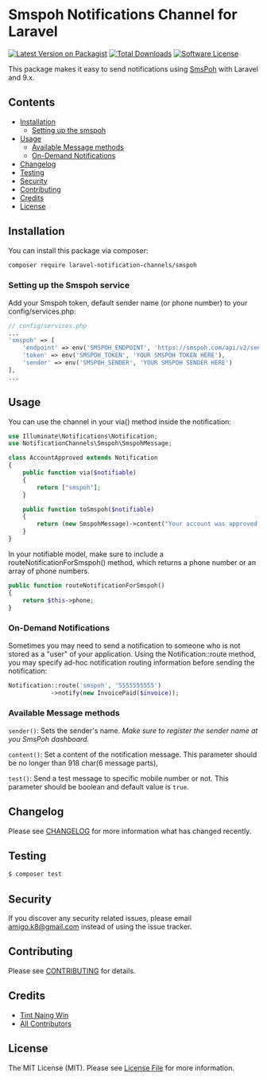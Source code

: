 # Smspoh Notifications Channel for Laravel

[![Latest Version on Packagist](https://img.shields.io/packagist/v/laravel-notification-channels/smspoh.svg?style=flat-square)](https://packagist.org/packages/laravel-notification-channels/smspoh)
[![Total Downloads](https://img.shields.io/packagist/dt/laravel-notification-channels/smspoh.svg?style=flat-square)](https://packagist.org/packages/laravel-notification-channels/smspoh)
[![Software License](https://img.shields.io/badge/license-MIT-brightgreen.svg?style=flat-square)](LICENSE.md)

This package makes it easy to send notifications using [SmsPoh](https://smspoh.com/) with Laravel and 9.x.

## Contents

- [Installation](#installation)
	- [Setting up the smspoh](#setting-up-the-smspoh-service)
- [Usage](#usage)
	- [Available Message methods](#available-message-methods)
	- [ On-Demand Notifications](#on-demand-notifications)
- [Changelog](#changelog)
- [Testing](#testing)
- [Security](#security)
- [Contributing](#contributing)
- [Credits](#credits)
- [License](#license)


## Installation

You can install this package via composer:
``` bash
composer require laravel-notification-channels/smspoh
```

### Setting up the Smspoh service

Add your Smspoh token, default sender name (or phone number) to your config/services.php:

```php
// config/services.php
...
'smspoh' => [
    'endpoint' => env('SMSPOH_ENDPOINT', 'https://smspoh.com/api/v2/send'),
    'token' => env('SMSPOH_TOKEN', 'YOUR SMSPOH TOKEN HERE'),
    'sender' => env('SMSPOH_SENDER', 'YOUR SMSPOH SENDER HERE')
],
...
```

## Usage

You can use the channel in your via() method inside the notification:

```php
use Illuminate\Notifications\Notification;
use NotificationChannels\Smspoh\SmspohMessage;

class AccountApproved extends Notification
{
    public function via($notifiable)
    {
        return ["smspoh"];
    }

    public function toSmspoh($notifiable)
    {
        return (new SmspohMessage)->content("Your account was approved!");       
    }
}
```

In your notifiable model, make sure to include a routeNotificationForSmspoh() method, which returns a phone number or an array of phone numbers.

```php
public function routeNotificationForSmspoh()
{
    return $this->phone;
}
```
### On-Demand Notifications
Sometimes you may need to send a notification to someone who is not stored as a "user" of your application. Using the Notification::route method, you may specify ad-hoc notification routing information before sending the notification:

```php
Notification::route('smspoh', '5555555555')                      
            ->notify(new InvoicePaid($invoice));
```
### Available Message methods

`sender()`: Sets the sender's name. *Make sure to register the sender name at you SmsPoh dashboard.*

`content()`: Set a content of the notification message. This parameter should be no longer than 918 char(6 message parts),

`test()`: Send a test message to specific mobile number or not. This parameter should be boolean and default value is `true`.
## Changelog

Please see [CHANGELOG](CHANGELOG.md) for more information what has changed recently.

## Testing

``` bash
$ composer test
```

## Security

If you discover any security related issues, please email amigo.k8@gmail.com instead of using the issue tracker.

## Contributing

Please see [CONTRIBUTING](CONTRIBUTING.md) for details.

## Credits

- [Tint Naing Win](https://github.com/tintnaingwinn)
- [All Contributors](../../contributors)

## License

The MIT License (MIT). Please see [License File](LICENSE.md) for more information.
